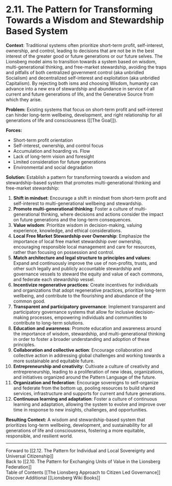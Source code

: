 # 2.11. The Pattern for Transforming Towards a Wisdom and Stewardship Based System

**Context**: Traditional systems often prioritize short-term profit, self-interest, ownership, and control, leading to decisions that are not be in the best interest of the greater good or future generations or our future selves. The Lionsberg model aims to transition towards a system based on wisdom, multi-generational thinking, and free-market stewardship, avoiding the traps and pitfalls of both centralized government control (aka unbridled Socialism) and decentralized self-interest and exploitation (aka unbridled Capitalism). By rejecting both isms and choosing Wisdom, humanity can advance into a new era of stewardship and abundance in service of all current and future generations of life, and the Generative Source from which they arise. 

**Problem:** Existing systems that focus on short-term profit and self-interest can hinder long-term wellbeing, development, and right relationship for all generations of life and consciousness ([[The Goal]]). 

**Forces:**

-   Short-term profit orientation
-   Self-interest, ownership, and control focus 
-   Accumulation and hoarding vs. Flow 
-   Lack of long-term vision and foresight
-   Limited consideration for future generations
-   Environmental and social degradation

**Solution:** Establish a pattern for transforming towards a wisdom and stewardship-based system that promotes multi-generational thinking and free-market stewardship:

1.  **Shift in mindset**: Encourage a shift in mindset from short-term profit and self-interest to multi-generational wellbeing and stewardship.
2.  **Promote multi-generational thinking**: Foster a culture of multi-generational thinking, where decisions and actions consider the impact on future generations and the long-term consequences.
3.  **Value wisdom**: Prioritize wisdom in decision-making, valuing experience, knowledge, and ethical considerations.
4.  **Local Free Market Stewardship over Ownership**: Emphasize the importance of local free market stewardship over ownership, encouraging responsible local management and care for resources, rather than focusing on possession and control. 
5.  **Match architecture and legal structure to principles and values**: Expand and continuously improve the use of non-profits, trusts, and other such legally and publicly accountable stewardship and governance vessels to steward the equity and value of each commons, and federate each stewardship vessel. 
6.  **Incentivize regenerative practices**: Create incentives for individuals and organizations that adopt regenerative practices, prioritize long-term wellbeing, and contribute to the flourishing and abundance of the common good.
7.  **Transparent and participatory governance**: Implement transparent and participatory governance systems that allow for inclusive decision-making processes, empowering individuals and communities to contribute to long-term solutions.
8.  **Education and awareness**: Promote education and awareness around the importance of wisdom, stewardship, and multi-generational thinking in order to foster a broader understanding and adoption of these principles.
9.  **Collaboration and collective action**: Encourage collaboration and collective action in addressing global challenges and working towards a more sustainable and equitable future. 
10.   **Entrepreneurship and creativity**: Cultivate a culture of creativity and entrepreneurship, leading to a proliferation of new ideas, organizations, and initiatives organized around the Pattern Language of the future.   
11.  **Organization and federation**: Encourage sovereigns to self-organize and federate from the bottom up, pooling resources to build shared services, infrastructure and supports for current and future generations. 
12.  **Continuous learning and adaptation**: Foster a culture of continuous learning and adaptation, allowing the system to evolve and improve over time in response to new insights, challenges, and opportunities.

**Resulting Context:** A wisdom and stewardship-based system that prioritizes long-term wellbeing, development, and sustainability for all generations of life and consciousness, fostering a more equitable, responsible, and resilient world.

___

Forward to [[2.12. The Pattern for Individual and Local Sovereignty and Universal Citizenship]]  
Back to [[2.10. The Pattern for Exchanging Units of Value in the Lionsberg Federation]]  
Table of Contents [[The Lionsberg Approach to Citizen Led Governance]]
Discover Additional [[Lionsberg Wiki Books]]  
